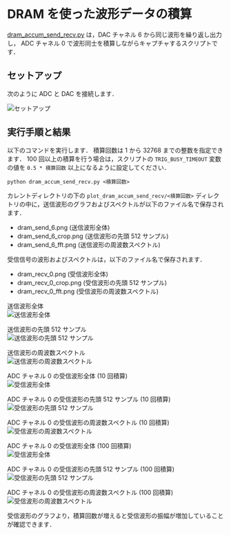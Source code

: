 # DRAM を使った波形データの積算

[dram_accum_send_recv.py](./dram_accum_send_recv.py) は，DAC チャネル 6 から同じ波形を繰り返し出力し，
ADC チャネル 0 で波形同士を積算しながらキャプチャするスクリプトです．

## セットアップ

次のように ADC と DAC を接続します．  

![セットアップ](./../../docs/images/dac_adc_setup-4.png)

## 実行手順と結果

以下のコマンドを実行します．
積算回数は 1 から 32768 までの整数を指定できます．
100 回以上の積算を行う場合は，スクリプトの `TRIG_BUSY_TIMEOUT` 変数の値を `0.5 * 積算回数` 以上になるように設定してください．

```
python dram_accum_send_recv.py <積算回数>
```

カレントディレクトリの下の `plot_dram_accum_send_recv/<積算回数>` ディレクトリの中に，送信波形のグラフおよびスペクトルが以下のファイル名で保存されます．
- dram_send_6.png (送信波形全体)
- dram_send_6_crop.png (送信波形の先頭 512 サンプル)
- dram_send_6_fft.png (送信波形の周波数スペクトル)

受信信号の波形およびスペクトルは，以下のファイル名で保存されます．
- dram_recv_0.png (受信波形全体)
- dram_recv_0_crop.png (受信波形の先頭 512 サンプル)
- dram_recv_0_fft.png (受信波形の周波数スペクトル)

送信波形全体  
![送信波形全体](images/dram_send_6.png)

送信波形の先頭 512 サンプル  
![送信波形の先頭 512 サンプル](images/dram_send_6_crop.png)

送信波形の周波数スペクトル  
![送信波形の周波数スペクトル](images/dram_send_6_fft.png)

ADC チャネル 0 の受信波形全体 (10 回積算)  
![受信波形全体](images/dram_recv_0-1.png)

ADC チャネル 0 の受信波形の先頭 512 サンプル (10 回積算)  
![受信波形の先頭 512 サンプル](images/dram_recv_0_crop-1.png)

ADC チャネル 0 の受信波形の周波数スペクトル (10 回積算)  
![受信波形の周波数スペクトル](images/dram_recv_0_fft-1.png)

ADC チャネル 0 の受信波形全体 (100 回積算)  
![受信波形全体](images/dram_recv_0-2.png)

ADC チャネル 0 の受信波形の先頭 512 サンプル (100 回積算)  
![受信波形の先頭 512 サンプル](images/dram_recv_0_crop-2.png)

ADC チャネル 0 の受信波形の周波数スペクトル (100 回積算)  
![受信波形の周波数スペクトル](images/dram_recv_0_fft-2.png)

受信波形のグラフより，積算回数が増えると受信波形の振幅が増加していることが確認できます．
